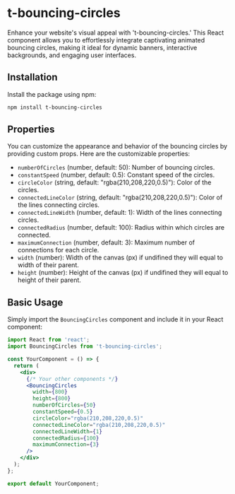 # t-bouncing-circles

Enhance your website's visual appeal with 't-bouncing-circles.' This React component allows you to effortlessly integrate captivating animated bouncing circles, making it ideal for dynamic banners, interactive backgrounds, and engaging user interfaces.

## Installation

Install the package using npm:

```bash
npm install t-bouncing-circles

```

## Properties
You can customize the appearance and behavior of the bouncing circles by providing custom props. Here are the customizable properties:

- `numberOfCircles` (number, default: 50): Number of bouncing circles.
- `constantSpeed` (number, default: 0.5): Constant speed of the circles.
- `circleColor` (string, default: "rgba(210,208,220,0.5)"): Color of the circles.
- `connectedLineColor` (string, default: "rgba(210,208,220,0.5)"): Color of the lines connecting circles.
- `connectedLineWidth` (number, default: 1): Width of the lines connecting circles.
- `connectedRadius` (number, default: 100): Radius within which circles are connected.
- `maximumConnection` (number, default: 3): Maximum number of connections for each circle.
- `width` (number): Width of the canvas (px) if undifined they will equal to width of their parent.
- `height` (number): Height of the canvas (px) if undifined they will equal to height of their parent.


## Basic Usage

Simply import the `BouncingCircles` component and include it in your React component:

```jsx
import React from 'react';
import BouncingCircles from 't-bouncing-circles';

const YourComponent = () => {
  return (
    <div>
      {/* Your other components */}
      <BouncingCircles 
        width={800}
        height={800}
        numberOfCircles={50}
        constantSpeed={0.5}
        circleColor="rgba(210,208,220,0.5)"
        connectedLineColor="rgba(210,208,220,0.5)"
        connectedLineWidth={1}
        connectedRadius={100}
        maximumConnection={3}
      />
    </div>
  );
};

export default YourComponent;

```
